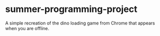 # summer-programming-project

A simple recreation of the dino loading game from Chrome that appears when you are offline.
